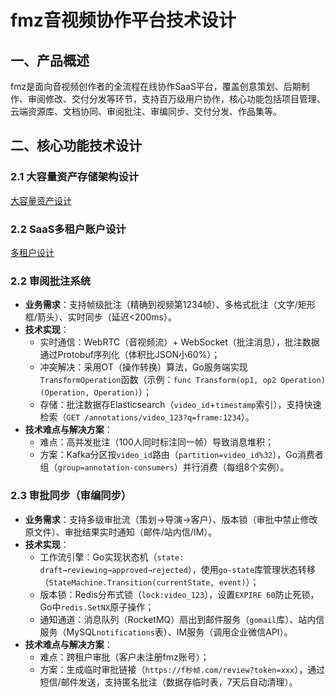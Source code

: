# fmz音视频协作平台技术设计

## 一、产品概述
fmz是面向音视频创作者的全流程在线协作SaaS平台，覆盖创意策划、后期制作、审阅修改、交付分发等环节，支持百万级用户协作，核心功能包括项目管理、云端资源库、文档协同、审阅批注、审编同步、交付分发、作品集等。

## 二、核心功能技术设计
### 2.1 大容量资产存储架构设计
 [大容量资产设计](资产设计.md)

### 2.2 SaaS多租户账户设计
[多租户设计](fmz多租户.md)

### 2.2 审阅批注系统
- **业务需求**：支持帧级批注（精确到视频第1234帧）、多格式批注（文字/矩形框/箭头）、实时同步（延迟<200ms）。
- **技术实现**：
  - 实时通信：WebRTC（音视频流）+ WebSocket（批注消息），批注数据通过Protobuf序列化（体积比JSON小60%）；
  - 冲突解决：采用OT（操作转换）算法，Go服务端实现`TransformOperation`函数（示例：`func Transform(op1, op2 Operation) (Operation, Operation)`）；
  - 存储：批注数据存Elasticsearch（`video_id`+`timestamp`索引），支持快速检索（`GET /annotations/video_123?q=frame:1234`）。
- **技术难点与解决方案**：
  - 难点：高并发批注（100人同时标注同一帧）导致消息堆积；
  - 方案：Kafka分区按`video_id`路由（`partition=video_id%32`），Go消费者组（`group=annotation-consumers`）并行消费（每组8个实例）。

### 2.3 审批同步（审编同步）
- **业务需求**：支持多级审批流（策划→导演→客户）、版本锁（审批中禁止修改原文件）、审批结果实时通知（邮件/站内信/IM）。
- **技术实现**：
  - 工作流引擎：Go实现状态机（`state: draft→reviewing→approved→rejected`），使用`go-state`库管理状态转移（`StateMachine.Transition(currentState, event)`）；
  - 版本锁：Redis分布式锁（`lock:video_123`），设置`EXPIRE 60`防止死锁，Go中`redis.SetNX`原子操作；
  - 通知通道：消息队列（RocketMQ）扇出到邮件服务（`gomail`库）、站内信服务（MySQL`notifications`表）、IM服务（调用企业微信API）。
- **技术难点与解决方案**：
  - 难点：跨租户审批（客户未注册fmz账号）；
  - 方案：生成临时审批链接（`https://f秒帧.com/review?token=xxx`），通过短信/邮件发送，支持匿名批注（数据存临时表，7天后自动清理）。

